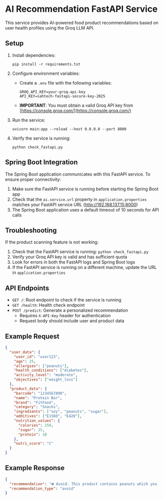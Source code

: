 # AI Recommendation FastAPI Service

This service provides AI-powered food product recommendations based on user health profiles using the Groq LLM API.

## Setup

1. Install dependencies:
   ```
   pip install -r requirements.txt
   ```

2. Configure environment variables:
   - Create a `.env` file with the following variables:
     ```
     GROQ_API_KEY=your-groq-api-key
     API_KEY=sahtech-fastapi-secure-key-2025
     ```
   - **IMPORTANT**: You must obtain a valid Groq API key from [https://console.groq.com/](https://console.groq.com/)

3. Run the service:
   ```
   uvicorn main:app --reload --host 0.0.0.0 --port 8000
   ```

4. Verify the service is running:
   ```
   python check_fastapi.py
   ```

## Spring Boot Integration

The Spring Boot application communicates with this FastAPI service. To ensure proper connectivity:

1. Make sure the FastAPI service is running before starting the Spring Boot app
2. Check that the `ai.service.url` property in `application.properties` matches your FastAPI service URL (http://192.168.137.15:8000)
3. The Spring Boot application uses a default timeout of 10 seconds for API calls

## Troubleshooting

If the product scanning feature is not working:

1. Check that the FastAPI service is running: `python check_fastapi.py`
2. Verify your Groq API key is valid and has sufficient quota
3. Look for errors in both the FastAPI logs and Spring Boot logs
4. If the FastAPI service is running on a different machine, update the URL in `application.properties`

## API Endpoints

- `GET /`: Root endpoint to check if the service is running
- `GET /health`: Health check endpoint
- `POST /predict`: Generate a personalized recommendation
  - Requires `X-API-Key` header for authentication
  - Request body should include user and product data

## Example Request

```json
{
  "user_data": {
    "user_id": "user123",
    "age": 25,
    "allergies": ["peanuts"],
    "health_conditions": ["diabetes"],
    "activity_level": "moderate",
    "objectives": ["weight_loss"]
  },
  "product_data": {
    "barcode": "1234567890",
    "name": "Protein Bar",
    "brand": "FitFood",
    "category": "Snacks",
    "ingredients": ["soy", "peanuts", "sugar"],
    "additives": ["E150d", "E420"],
    "nutrition_values": {
      "calories": 250,
      "sugar": 15,
      "protein": 10
    },
    "nutri_score": "C"
  }
}
```

## Example Response

```json
{
  "recommendation": "❌ Avoid. This product contains peanuts which you are allergic to. Additionally, the high sugar content (15g) is not suitable for your diabetes condition. Consider sugar-free protein bars without peanuts as an alternative.",
  "recommendation_type": "avoid"
}
```
